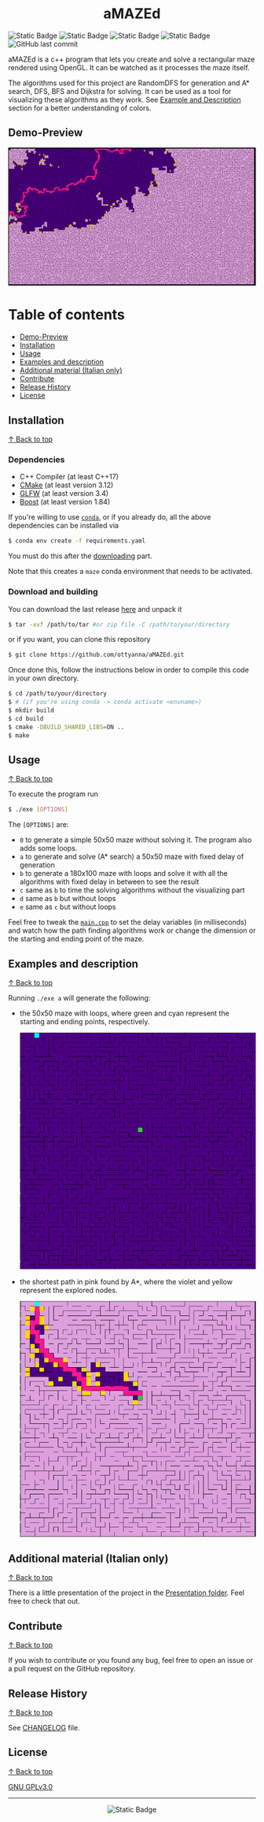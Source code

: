 <h1 align="center"> aMAZEd </h1>

![Static Badge](https://img.shields.io/badge/made%20with-C%2B%2B-gold?labelColor=indigo)
![Static Badge](https://img.shields.io/badge/license-GNU_GPLv3-gold?labelColor=indigo)
![Static Badge](https://img.shields.io/badge/works%20on%20-my%20machine-gold?labelColor=indigo)
![Static Badge](https://img.shields.io/badge/status-WIP-gold?labelColor=indigo)
![GitHub last commit](https://img.shields.io/github/last-commit/ottyanna/aMAZEd?labelColor=indigo&color=gold)


aMAZEd is a c++ program that lets you create and solve a rectangular maze rendered using OpenGL. It can be watched as it processes the maze itself. 

The algorithms used for this project are RandomDFS for generation and A* search, DFS, BFS and Dijkstra for solving. It can be used as a tool for visualizing these algorithms as they work. See [Example and Description](#examples-and-description) section for a better understanding of colors.

## Demo-Preview
![mazeA*](/Presentazione/images/AStar.png)

# Table of contents 
- [Demo-Preview](#demo-preview)
- [Installation](#installation)
- [Usage](#usage)
- [Examples and description](#examples-and-description)
- [Additional material (Italian only)](#additional-material-italian-only)
- [Contribute](#contribute)
- [Release History](#release-history)
- [License](#license)

## Installation 
[&uarr; Back to top](#table-of-contents)

### Dependencies

   - C++ Compiler (at least C++17)
   - [CMake](https://cmake.org/) (at least version 3.12)
   - [GLFW](https://www.glfw.org/docs/latest/quick.html) (at least version 3.4)
   - [Boost](https://www.boost.org/) (at least version 1.84)

If you're willing to use [`conda`](https://docs.conda.io/en/latest/), or if you already do, all the above dependencies can be installed via

```sh
$ conda env create -f requirements.yaml
```
You must do this after the [downloading](#download-and-building) part.

Note that this creates a `maze` conda environment that needs to be activated.

### Download and building


You can download the last release [here](https://github.com/ottyanna/aMAZEd/releases) and unpack it
   ``` sh
   $ tar -xvf /path/to/tar #or zip file -C /path/to/your/directory
   ```
or if you want, you can clone this repository
   ``` sh
   $ git clone https://github.com/ottyanna/aMAZEd.git
   ```

Once done this, follow the instructions below in order to compile this code in your own directory.
``` sh
$ cd /path/to/your/directory  
$ # (if you're using conda -> conda activate <envname>)
$ mkdir build
$ cd build
$ cmake -DBUILD_SHARED_LIBS=ON ..
$ make
```
<!--<details>
  <summary>For developers</summary>
If you want to look at the code with the right json run flag etc e debug etc and then move .json to main folder. Forse meglio se lo includo lo stesso alla prima release
if you want to develop add -DCMAKE_EXPORT_COMPILE_COMMANDS=1 -DCMAKE_BUILD_TYPE=Debug
Move compile commands to main folder
</details>
-->

## Usage
[&uarr; Back to top](#table-of-contents)

To execute the program run
```sh
$ ./exe [OPTIONS]
```

The `[OPTIONS]` are:
- `0` to generate a simple 50x50 maze without solving it. The program also adds some loops.
- `a` to generate and solve (A* search) a 50x50 maze with fixed delay of generation
- `b` to generate a 180x100 maze with loops and solve it with all the algorithms with fixed delay in between to see the result
- `c` same as `b` to time the solving algorithms without the visualizing part
- `d` same as `b` but without loops
- `e` same as `c` but without loops 

Feel free to tweak the [`main.cpp`](/src/main.cpp) to set the delay variables (in milliseconds) and watch how the path finding algorithms work or change the dimension or the starting and ending point of the maze.

## Examples and description
[&uarr; Back to top](#table-of-contents)

Running `./exe a` will generate the following:

- the 50x50 maze with loops, where green and cyan represent the starting and ending points, respectively.

   ![maze](/Presentazione/images/README/Screenshot%20from%202024-04-05%2012-40-52.png)

- the shortest path in pink found by A*, where the violet and yellow represent the explored nodes.

   ![solution](/Presentazione/images/README/Screenshot%20from%202024-04-05%2012-40-53.png)


## Additional material (Italian only)
[&uarr; Back to top](#table-of-contents)

There is a little presentation of the project in the [Presentation folder](/Presentazione). Feel free to check that out.

<!--## Further Developments
[&uarr; Back to top](#table-of-contents)

-->

## Contribute
[&uarr; Back to top](#table-of-contents)

If you wish to contribute or you found any bug, feel free to open an issue or a pull request on the GitHub repository.

## Release History
[&uarr; Back to top](#table-of-contents)

See [CHANGELOG](/CHANGELOG.md) file.

## License 
[&uarr; Back to top](#table-of-contents)

[GNU GPLv3.0](https://choosealicense.com/licenses/gpl-3.0/)

---
<p align="center"> 
<img alt="Static Badge" src="https://img.shields.io/badge/made%20with-%09%E2%99%A5%20-%20green?labelColor=indigo&color=salmon">
</p>